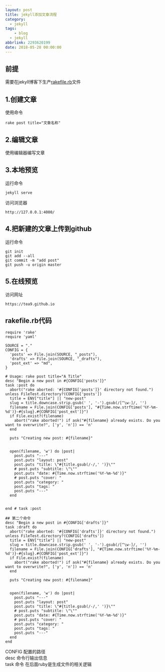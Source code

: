 ```yaml
---
layout: post
title: jekyll添加文章流程
category: 
  - jekyll
tags: 
	- blog
  - jekyll
abbrlink: 2293620199
date: 2018-05-28 00:00:00
---
```


## 前提
需要在jekyll博客下生产[rakefile.rb](https://github.com/tea9/blog_v2/blob/master/rakefile.rb)文件    

## 1.创建文章

使用命令  
	
	rake post title="文章名称"

## 2.编辑文章
使用编辑器编写文章

## 3.本地预览
运行命令

	jekyll serve

访问浏览器
	
	http://127.0.0.1:4000/

## 4.把新建的文章上传到github
运行命令
	
	git init
	git add --all
	git commit -m "add post"
	git push -u origin master

## 5.在线预览
访问网址
	
	https://tea9.github.io

## rakefile.rb代码

```
require 'rake'
require 'yaml'

SOURCE = "."
CONFIG = {
  'posts' => File.join(SOURCE, "_posts"),
  'drafts' => File.join(SOURCE, "_drafts"),
  'post_ext' => "md",
}

# Usage: rake post title="A Title"
desc "Begin a new post in #{CONFIG['posts']}"
task :post do
  abort("rake aborted: '#{CONFIG['posts']}' directory not found.") unless FileTest.directory?(CONFIG['posts'])
  title = ENV["title"] || "new-post"
  slug = title.downcase.strip.gsub(' ', '-').gsub(/[^\w-]/, '')
  filename = File.join(CONFIG['posts'], "#{Time.now.strftime('%Y-%m-%d')}-#{slug}.#{CONFIG['post_ext']}")
  if File.exist?(filename)
    abort("rake aborted!") if ask("#{filename} already exists. Do you want to overwrite?", ['y', 'n']) == 'n'
  end

  puts "Creating new post: #{filename}"


  open(filename, 'w') do |post|
    post.puts "---"
    post.puts "layout: post"
    post.puts "title: \"#{title.gsub(/-/,' ')}\""
    # post.puts "subtitle: \"\""
    post.puts "date: #{Time.now.strftime('%Y-%m-%d')}"
    # post.puts "cover: "
    post.puts "category: "
    post.puts "tags: "
    post.puts "---"
  end

  
end # task :post

## 第二个命令
desc "Begin a new post in #{CONFIG['drafts']}"
task :draft do
  abort("rake aborted: '#{CONFIG['drafts']}' directory not found.") unless FileTest.directory?(CONFIG['drafts'])
  title = ENV["title"] || "new-post"
  slug = title.downcase.strip.gsub(' ', '-').gsub(/[^\w-]/, '')
  filename = File.join(CONFIG['drafts'], "#{Time.now.strftime('%Y-%m-%d')}-#{slug}.#{CONFIG['post_ext']}")
  if File.exist?(filename)
    abort("rake aborted!") if ask("#{filename} already exists. Do you want to overwrite?", ['y', 'n']) == 'n'
  end

  puts "Creating new post: #{filename}"


  open(filename, 'w') do |post|
    post.puts "---"
    post.puts "layout: post"
    post.puts "title: \"#{title.gsub(/-/,' ')}\""
    # post.puts "subtitle: \"\""
    post.puts "date: #{Time.now.strftime('%Y-%m-%d')}"
    # post.puts "cover: "
    post.puts "category: "
    post.puts "tags: "
    post.puts "---"
  end
end
```

CONFIG 配置的路径  
desc 命令行输出信息  
task 命令
在后面ruby是生成文件的相关逻辑  
